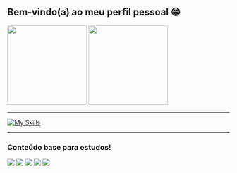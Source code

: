 ## Bem-vindo(a) ao meu perfil pessoal 😁

 <div>
   <a href="https://github.com/leoo-tech">
   <img height="180em" src="https://github-readme-stats.vercel.app/api?username=leoo-tech&show_icons=true&theme=tokyonight&include_all_commits=true&count_private=true"/>
   <img height="180em" src="https://github-readme-stats.vercel.app/api/top-langs/?username=leoo-tech&layout=compact&langs_count=6&theme=tokyonight"/>
</div>
    
<hr />
    
[![My Skills](https://skillicons.dev/icons?i=html,css,javascript,react,nodejs,angular,java,python,mysql,bootstrap,sass,dotnet&perline=3)](https://skillicons.dev) 
<br>
<hr />
 
### Conteúdo base para estudos!
 
<div> 
  <a href="https://www.youtube.com/@freecodecamp" target="_blank"><img src="https://img.shields.io/badge/YouTube-FF0000?style=for-the-badge&logo=youtube&logoColor=white" target="_blank"></a>
  <a href="https://instagram.com/devemdobro" target="_blank"><img src="https://img.shields.io/badge/-Instagram-%23E4405F?style=for-the-badge&logo=instagram&logoColor=white" target="_blank"></a>
  <a href="https://discord.gg/5DVhGKVf4h" target="_blank"><img src="https://img.shields.io/badge/Discord-7289DA?style=for-the-badge&logo=discord&logoColor=white" target="_blank"></a> 
  <a href = "mailto:leoonematrix@gmail.com"><img src="https://img.shields.io/badge/-Gmail-%23333?style=for-the-badge&logo=gmail&logoColor=white" target="_blank"></a>
  <a href="https://www.linkedin.com/in/leonardo-costa-dev97/" target="_blank"><img src="https://img.shields.io/badge/-LinkedIn-%230077B5?style=for-the-badge&logo=linkedin&logoColor=white" target="_blank"></a>
</div>
